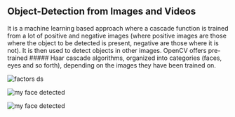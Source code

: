 ## Object-Detection from Images and Videos

 It is a machine learning based approach where a cascade function  is trained from a lot of positive and negative images (where positive images are those where the object to be detected is present, negative are those where it is not). It is then used to detect objects in other images. OpenCV offers pre-trained ##### Haar cascade algorithms, organized into categories (faces, eyes and so forth), depending on the images they have been trained on.
 
 
 ![factors ds](https://user-images.githubusercontent.com/71581864/118247868-50125a80-b4c1-11eb-9ce3-e83ee7227193.PNG)
 
![my face detected](https://user-images.githubusercontent.com/71581864/118247899-56a0d200-b4c1-11eb-8f27-e224b8284d97.PNG)

![my face detected](https://user-images.githubusercontent.com/71581864/118247925-5d2f4980-b4c1-11eb-8ac7-f6b3fdc9abc6.PNG)

 
 
